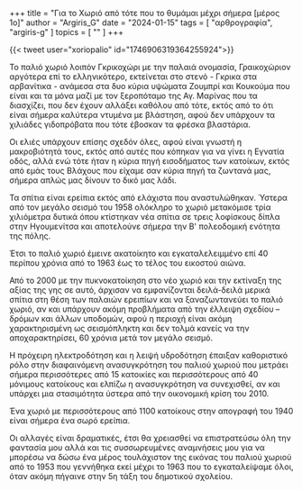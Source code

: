 +++
title = "Για το Χωριό από τότε που το θυμάμαι μέχρι σήμερα [μέρος 1ο]"
author = "Argiris_G"
date = "2024-01-15"
tags = [ "αρθρογραφία", "argiris-g" ]
topics = [ "" ]
+++

{{< tweet user="xoriopalio" id="1746906319364255924">}}

Το παλιό χωριό λοιπόν Γκρικοχώρι με την παλαιά ονομασία, Γραικοχώριον αργότερα επί το ελληνικότερο, εκτείνεται στο στενό - Γκρικα στα αρβανίτικα -  ανάμεσα στα δυο κύρια  υψώματα Ζουμπρί και Κουκούμα που είναι και τα μόνα μαζί με τον ξεροπόταμο της Αγ. Μαρίνας που τα διασχίζει, που δεν έχουν αλλάξει καθόλου από τότε, εκτός από το ότι είναι σήμερα καλύτερα ντυμένα με βλάστηση, αφού δεν υπάρχουν τα χιλιάδες γιδοπρόβατα που τότε έβοσκαν τα φρέσκα βλαστάρια.

Οι ελιές υπάρχουν επίσης σχεδόν όλες, αφού είναι γνωστή η μακροβιότητά τους, εκτός από αυτές που κόπηκαν για να γίνει η Εγνατία οδός,  αλλά ενώ τότε ήταν η κύρια πηγή εισοδήματος των κατοίκων, εκτός από εμάς τους Βλάχους που είχαμε σαν  κύρια πηγή τα ζωντανά μας, σήμερα απλώς μας δίνουν το δικό μας λάδι.

Τα σπίτια είναι ερείπια εκτός από ελάχιστα που αναστυλώθηκαν. Ύστερα από τον μεγάλο σεισμό του 1958 ολόκληρο το χωριό μετακόμισε τρία χιλιόμετρα δυτικά όπου κτίστηκαν νέα σπίτια σε τρεις λοφίσκους δίπλα στην Ηγουμενίτσα και αποτελούνε σήμερα την Β' πολεοδομική ενότητα της πόλης.

Έτσι το παλιό χωριό έμεινε ακατοίκητο και εγκαταλελειμμένο επί 40 περίπου χρόνια από το 1963 έως το τέλος του εικοστού αιώνα.

Από το 2000 με την  πυκνοκατοίκηση στο νέο χωριό και την εκτίναξη της αξίας της γης σε αυτό, άρχισαν να εμφανίζονται δειλά-δειλά μερικά σπίτια στη θέση των παλαιών ερειπίων και να ξαναζωντανεύει το παλιό χωριό, αν και υπάρχουν ακόμη προβλήματα   από την έλλειψη σχεδίου – δρόμων και άλλων υποδομών, αφού η περιοχή είναι ακόμη χαρακτηρισμένη ως σεισμόπληκτη και δεν τολμά κανείς να την αποχαρακτηρίσει, 60 χρόνια μετά τον μεγάλο σεισμό.

Η πρόχειρη ηλεκτροδότηση και η λειψή υδροδότηση έπαιξαν καθοριστικό ρόλο στην διαφαινόμενη ανασυγκρότηση του παλιού χωριού που μετράει σήμερα περισσότερες από 15 κατοικίες και περισσότερους από 40 μόνιμους κατοίκους και ελπίζω η ανασυγκρότηση να συνεχισθεί, αν και υπάρχει μια στασιμότητα ύστερα από την οικονομική κρίση του 2010.

Ένα χωριό με περισσότερους από 1100 κατοίκους στην απογραφή του 1940 είναι σήμερα ένα σωρό ερείπια.

Οι αλλαγές είναι δραματικές, έτσι θα χρειασθεί να επιστρατεύσω όλη την φαντασία μου αλλά και τις συσσωρευμένες αναμνήσεις μου για να μπορέσω να δώσω ένα μέρος τουλάχιστον της εικόνας του παλιού χωριού από το 1953 που γεννήθηκα εκεί μέχρι το 1963 που το εγκαταλείψαμε όλοι, όταν ακόμη πήγαινε στην 5η τάξη του δημοτικού σχολείου.
